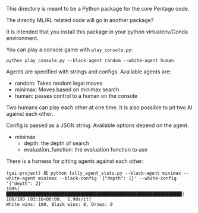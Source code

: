 This directory is meant to be a Python package for the core Pentago code.

The directly ML/RL related code will go in another package?

It is intended that you install this package in your python virtualenv/Conda environment.

You can play a console game with `play_console.py`:

``` shell
python play_console.py --black-agent random --white-agent human
```

Agents are specified with strings and configs.
Available agents are:

* random: Takes random legal moves
* minimax: Moves based on minimax search
* human: passes control to a human on the console

Two humans can play each other at one time.
It is also possible to pit two AI against each other.

Config is passed as a JSON string.
Available options depend on the agent.

* minimax
  * depth: the depth of search
  * evaluation_function: the evaluation function to use

There is a harness for pitting agents against each other:

``` shell
(gai-project) 鳳 python tally_agent_stats.py --black-agent minimax --white-agent minimax --black-config '{"depth": 1}' --white-config '{"depth": 2}'
100%|██████████████████████████████████████████████████████████████████| 100/100 [03:16<00:00,  1.90s/it]
White wins: 100, Black wins: 0, Draws: 0
```

